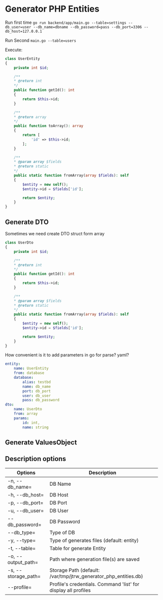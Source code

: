 # Generator PHP Entities

Run first time
`go run backend/app/main.go --table=settings --db_user=user --db_name=dbname --db_password=pass --db_port=3306 --db_host=127.0.0.1`

Run Second
`main.go --table=users`

Execute:

```php
class UserEntity
{
    private int $id;

    /**
    * @return int
    */
    public function getId(): int
    {
        return $this->id;
    }

    /**
    * @return array
    */
    public function toArray(): array
    {
        return [
            'id' => $this->id;
        ];
    }

    /**
    * @param array $fields
    * @return static
    */
    public static function fromArray(array $fields): self
    {
        $entity = new self();
        $entity->id = $fields['id'];

        return $entity;
    }
}
```

## Generate DTO
Sometimes we need create DTO struct form array

```php
class UserDto
{
    private int $id;

    /**
    * @return int
    */
    public function getId(): int
    {
        return $this->id;
    }

    /**
    * @param array $fields
    * @return static
    */
    public static function fromArray(array $fields): self
    {
        $entity = new self();
        $entity->id = $fields['id'];

        return $entity;
    }
}
```
How convenient is it to add parameters in go for parse?
yaml?
```yaml
entity:
    name: UserEntity
    from: database
    database:
        alias: testbd
        name: db_name
        port: db_port
        user: db_user
        pass: db_password
dto:
    name: UserDto
    from: array
    params:
        id: int,
        name: string
```


## Generate ValuesObject



## Description options
| Options             | Description |
|---------------------|-------------|
| -n, --db_name=      |  DB Name |
| -h, --db_host=      |  DB Host |
| -p, --db_port=      |  DB Port |
| -u, --db_user=      |  DB User |
| --db_password=      | DB Password |
| --db_type=          | Type of DB |
| -y, --type=         |  Type of generates files (default: entity) |
| -t, --table=        |  Table for generate Entity |
| -o, --output_path=  |  Path where generation file(s) are saved |
| -s, --storage_path= | Storage Path (default: /var/tmp/jtrw_generator_php_entities.db) |
| --profile=          | Profile's credentials. Command 'list' for display all profiles |



